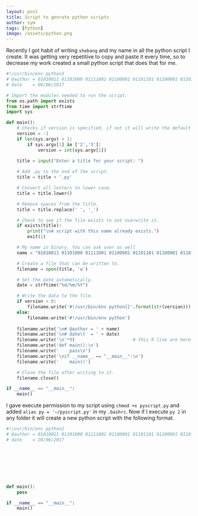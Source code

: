 ```yaml
---
layout: post
title: Script to genrate python scripts
author: sym
tags: [Python]
image: /assets/python.png
---
```


Recently I got habit of writing `shebang` and my name in all the python script I create. It was getting very repetitive to copy and paste it every time, so to decrease my work created a small python script that does that for me.

```python
#!/usr/bin/env python3
# @author = 01010011 01101000 01111001 01100001 01101101 01100001 01101100 
# date	  = 08/06/2017

# Import the modules needed to run the script.
from os.path import exists
from time import strftime
import sys

def main():
    # Checks if version is specified, if not it will write the default version in shebang.
    version = -1    
    if len(sys.argv) > 1:
        if sys.argv[1] in ['2','3']:
            version = int(sys.argv[1])
    
    title = input("Enter a title for your script: ")

    # Add .py to the end of the script.
    title = title + '.py'

    # Convert all letters to lower case.
    title = title.lower()

    # Remove spaces from the title.
    title = title.replace(' ', '_')

    # Check to see if the file exists to not overwrite it.
    if exists(title):
        print("\nA script with this name already exists.")
        exit(1)

    # My name in binary. You can ask user as well
    name = "01010011 01101000 01111001 01100001 01101101 01100001 01101100 "

    # Create a file that can be written to.
    filename = open(title, 'w')

    # Set the date automatically.
    date = strftime("%d/%m/%Y")

    # Write the data to the file.
    if version > 0:
        filename.write('#!/usr/bin/env python{}'.format(str(version)))
    else:
        filename.write('#!/usr/bin/env python')
        
    filename.write('\n# @author = ' + name)
    filename.write('\n# date\t  = ' + date)
    filename.write('\n'*9)                      # this 9 line are here just to make it look nice
    filename.write('def main():\n')
    filename.write('    pass\n')
    filename.write('\nif __name__ == "__main__":\n')
    filename.write('    main()')

    # Close the file after writing to it.
    filename.close()

if __name__ == "__main__":
	main()

```

I gave execute permission to my script using `chmod +x pyscript.py` 
and added `alias py = '~/pyscript.py'` in my `.bashrc`. Now if I execute `py 2` in any folder it will create a new 
python script with the following format.

```python
#!/usr/bin/env python2
# @author = 01010011 01101000 01111001 01100001 01101101 01100001 01101100 
# date	  = 28/06/2017








def main():
    pass

if __name__ == "__main__":
    main()
```